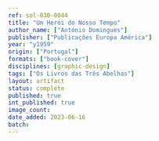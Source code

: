 ```yaml
---
ref: sol-030-0044
title: "Um Herói do Nosso Tempo"
author_name: ["António Domingues"]
publisher: ["Publicações Europa América"]
year: "y1959"
origin: ["Portugal"]
formats: ["book-cover"]
disciplines: [graphic-design]
tags: ["Os Livros das Três Abelhas"]
layout: artifact
status: complete
published: true
int_published: true
image_count:
date_added: 2023-06-16
batch:
---
```

